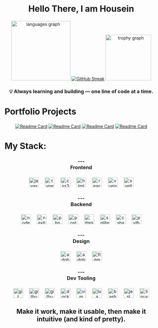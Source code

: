 <br clear="both">

<h1 align="center">Hello There, I am Housein</h1>

###

<div align="center">
  <img src="https://github-readme-stats.vercel.app/api/top-langs?username=HouseinIsProgramming&locale=en&hide_title=false&layout=compact&card_width=250&langs_count=5&theme=tokyonight&hide_border=true&order=2" height="195" alt="languages graph"  />
  <a href="https://git.io/streak-stats"><img src="https://streak-stats.demolab.com?user=HouseinIsProgramming&theme=tokyonight&hide_border=true&mode=weekly" alt="GitHub Streak" /></a>
  <img src="https://github-profile-trophy.vercel.app?username=HouseinIsProgramming&theme=tokyonight&column=6&row=1&margin-w=8&margin-h=8&no-bg=false&no-frame=true&order=4" height="150" alt="trophy graph"  />
</div>

###

<h3 align="center">💡 Always learning and building — one line of code at a time.</h3>

###

<h1 align="left">Portfolio Projects</h1>

###

**<div align="center">**
[![Readme Card](https://github-readme-stats.vercel.app/api/pin/?username=HouseinIsProgramming&repo=inkaleo-portfolioproject&theme=tokyonight&hide_border=true)](https://github.com/HouseinIsProgramming/inkaleo-portfolioproject)
[![Readme Card](https://github-readme-stats.vercel.app/api/pin/?username=HouseinIsProgramming&repo=chronotes&theme=tokyonight&hide_border=true)](https://github.com/HouseinIsProgramming/chronotes)
[![Readme Card](https://github-readme-stats.vercel.app/api/pin/?username=HouseinIsProgramming&repo=PixelDoodle&theme=tokyonight&hide_border=true)](https://github.com/HouseinIsProgramming/PixelDoodle)
[![Readme Card](https://github-readme-stats.vercel.app/api/pin/?username=HouseinIsProgramming&repo=TypeMotion&theme=tokyonight&hide_border=true)](https://github.com/HouseinIsProgramming/TypeMotion)
**</div>**

###

<h1 align="left">My Stack:</h1>

###

<h3 align="center">---<br>Frontend</h3>

###

<div align="center">
  <img src="https://cdn.jsdelivr.net/gh/devicons/devicon/icons/javascript/javascript-original.svg" height="32" alt="javascript logo"  />
  <img width="12" />
  <img src="https://cdn.jsdelivr.net/gh/devicons/devicon/icons/typescript/typescript-original.svg" height="32" alt="typescript logo"  />
  <img width="12" />
  <img src="https://cdn.jsdelivr.net/gh/devicons/devicon/icons/css3/css3-original.svg" height="32" alt="css3 logo"  />
  <img width="12" />
  <img src="https://cdn.jsdelivr.net/gh/devicons/devicon/icons/html5/html5-original.svg" height="32" alt="html5 logo"  />
  <img width="12" />
  <img src="https://cdn.jsdelivr.net/gh/devicons/devicon/icons/react/react-original.svg" height="32" alt="react logo"  />
  <img width="12" />
  <img src="https://cdn.jsdelivr.net/gh/devicons/devicon/icons/vuejs/vuejs-original.svg" height="32" alt="vuejs logo"  />
  <img width="12" />
  <img src="https://cdn.jsdelivr.net/gh/devicons/devicon/icons/svelte/svelte-original.svg" height="32" alt="svelte logo"  />
</div>

###

<h3 align="center">---<br>Backend</h3>

###

<div align="center">
  <img src="https://cdn.jsdelivr.net/gh/devicons/devicon/icons/nodejs/nodejs-original.svg" height="32" alt="nodejs logo"  />
  <img width="12" />
  <img src="https://cdn.jsdelivr.net/gh/devicons/devicon/icons/nextjs/nextjs-original.svg" height="32" alt="nextjs logo"  />
  <img width="12" />
  <img src="https://cdn.jsdelivr.net/gh/devicons/devicon/icons/php/php-original.svg" height="32" alt="php logo"  />
  <img width="12" />
  <img src="https://cdn.jsdelivr.net/gh/devicons/devicon/icons/postgresql/postgresql-original.svg" height="32" alt="postgresql logo"  />
  <img width="12" />
  <img src="https://cdn.jsdelivr.net/gh/devicons/devicon/icons/mysql/mysql-original.svg" height="32" alt="mysql logo"  />
  <img width="12" />
  <img src="https://cdn.jsdelivr.net/gh/devicons/devicon/icons/sqlite/sqlite-original.svg" height="32" alt="sqlite logo"  />
  <img width="12" />
  <img src="https://cdn.jsdelivr.net/gh/devicons/devicon/icons/csharp/csharp-original.svg" height="32" alt="csharp logo"  />
  <img width="12" />
  <img src="https://cdn.jsdelivr.net/gh/devicons/devicon/icons/python/python-original.svg" height="32" alt="python logo"  />
</div>

###

<h3 align="center">---<br>Design</h3>

###

<div align="center">
  <img src="https://skillicons.dev/icons?i=ps" height="32" alt="adobephotoshop logo"  />
  <img width="12" />
  <img src="https://skillicons.dev/icons?i=ai" height="32" alt="adobeillustrator logo"  />
  <img width="12" />
  <img src="https://cdn.jsdelivr.net/gh/devicons/devicon/icons/figma/figma-original.svg" height="32" alt="figma logo"  />
</div>

###

<h3 align="center">---<br>Dev Tooling</h3>

###

<div align="center">
  <img src="https://cdn.jsdelivr.net/gh/devicons/devicon/icons/git/git-original.svg" height="32" alt="git logo"  />
  <img width="12" />
  <img src="https://skillicons.dev/icons?i=github" height="32" alt="github logo"  />
  <img width="12" />
  <img src="https://cdn.simpleicons.org/githubactions/2088FF" height="32" alt="githubactions logo"  />
  <img width="12" />
  <img src="https://cdn.jsdelivr.net/gh/devicons/devicon/icons/docker/docker-original.svg" height="32" alt="docker logo"  />
  <img width="12" />
  <img src="https://cdn.jsdelivr.net/gh/devicons/devicon/icons/vim/vim-original.svg" height="32" alt="vim logo"  />
  <img width="12" />
  <img src="https://cdn.jsdelivr.net/gh/devicons/devicon/icons/lua/lua-original.svg" height="32" alt="lua logo"  />
  <img width="12" />
  <img src="https://cdn.jsdelivr.net/gh/devicons/devicon/icons/bash/bash-original.svg" height="32" alt="bash logo"  />
  <img width="12" />
  <img src="https://skillicons.dev/icons?i=jest" height="32" alt="jest logo"  />
  <img width="12" />
  <img src="https://cdn.jsdelivr.net/gh/devicons/devicon/icons/linux/linux-original.svg" height="32" alt="linux logo"  />
</div>

###

<h2 align="center">Make it work, make it usable, then make it intuitive (and kind of pretty).</h2>
